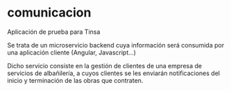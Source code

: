 # comunicacion

Aplicación de prueba para Tinsa

Se trata de un microservicio backend cuya información será consumida por una aplicación cliente (Angular, Javascript...)

Dicho servicio consiste en la gestión de clientes de una empresa de servicios de albañilería, a cuyos clientes se les enviarán notificaciones del inicio y terminación de las obras que contraten.
